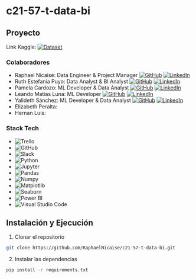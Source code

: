 # c21-57-t-data-bi
## Proyecto
Link Kaggle: [![Dataset](https://img.shields.io/badge/Dataset-00599C?logo=kaggle&logoColor=fff)](https://www.kaggle.com/datasets/gabrielramos87/an-online-shop-business)

### Colaboradores

- Raphael Nicaise: Data Engineer & Project Manager  [![GitHub](https://img.shields.io/badge/GitHub-181717?style=flat&logo=github&logoColor=white)](https://github.com/RaphaelNicaise) [![LinkedIn](https://img.shields.io/badge/LinkedIn-0A66C2?style=flat&logo=linkedin&logoColor=white)](https://www.linkedin.com/in/rapha%C3%ABl-nicaise-68025b27a/)
- Ruth Estefania Puyo: Data Analyst & BI Analyst  [![GitHub](https://img.shields.io/badge/GitHub-181717?style=flat&logo=github&logoColor=white)](https://github.com/ruthpuyo) [![LinkedIn](https://img.shields.io/badge/LinkedIn-0A66C2?style=flat&logo=linkedin&logoColor=white)](https://www.linkedin.com/in/ruth-estefania-puyo-929572b0)
- Pamela Cardozo: ML Developer & Data Analyst  [![GitHub](https://img.shields.io/badge/GitHub-181717?style=flat&logo=github&logoColor=white)](https://github.com/PamelaCardozo) [![LinkedIn](https://img.shields.io/badge/LinkedIn-0A66C2?style=flat&logo=linkedin&logoColor=white)](https://www.linkedin.com/in/npamelacardozo)
- Leando Matias Luna: ML Developer  [![GitHub](https://img.shields.io/badge/GitHub-181717?style=flat&logo=github&logoColor=white)](https://github.com/s4phulkx) [![LinkedIn](https://img.shields.io/badge/LinkedIn-0A66C2?style=flat&logo=linkedin&logoColor=white)](https://www.linkedin.com/in/leandromluna)
- Yalideth Sánchez: ML Developer & Data Analyst [![GitHub](https://img.shields.io/badge/GitHub-181717?style=flat&logo=github&logoColor=white)](https://github.com/yssanchez) [![LinkedIn](https://img.shields.io/badge/LinkedIn-0A66C2?style=flat&logo=linkedin&logoColor=white)](https://www.linkedin.com/in/yalideth-sanchez-0478a819b?)
- Elizabeth Peralta:
- Hernan Luis:

### Stack Tech
- ![Trello](https://img.shields.io/badge/Trello-0052CC?logo=trello&logoColor=fff)
- ![GitHub](https://img.shields.io/badge/GitHub-%23121011.svg?logo=github&logoColor=white)
- ![Slack](https://img.shields.io/badge/Slack-4A154B?logo=slack&logoColor=fff)
- ![Python](https://img.shields.io/badge/Python-3776AB?logo=python&logoColor=fff)
- ![Jupyter](https://img.shields.io/badge/Jupyter-F37626?logo=jupyter&logoColor=fff)
- ![Pandas](https://img.shields.io/badge/Pandas-150458?logo=pandas&logoColor=fff)
- ![Numpy](https://img.shields.io/badge/Numpy-013243?logo=numpy&logoColor=fff)
- ![Matplotlib](https://img.shields.io/badge/Matplotlib-11557C?logo=matplotlib&logoColor=fff)
- ![Seaborn](https://img.shields.io/badge/SQL-005377?logo=SQL&logoColor=fff)
- ![Power BI](https://img.shields.io/badge/Power_BI-F2C811?logo=power-bi&logoColor=white)
- ![Visual Studio Code](https://custom-icon-badges.demolab.com/badge/Visual%20Studio%20Code-0078d7.svg?logo=vsc&logoColor=white)

## Instalación y Ejecución
1. Clonar el repositorio
```bash
git clone https://github.com/RaphaelNicaise/c21-57-t-data-bi.git
```
2. Instalar las dependencias
```bash
pip install -r requirements.txt
```
